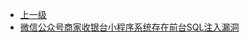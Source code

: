 * [上一级](docs/wy876_poc/)
* [微信公众号商家收银台小程序系统存在前台SQL注入漏洞](docs/wy876_poc/%E5%BE%AE%E4%BF%A1%E5%85%AC%E4%BC%97%E5%8F%B7%E5%95%86%E5%AE%B6%E6%94%B6%E9%93%B6%E5%8F%B0%E5%B0%8F%E7%A8%8B%E5%BA%8F%E7%B3%BB%E7%BB%9F/%E5%BE%AE%E4%BF%A1%E5%85%AC%E4%BC%97%E5%8F%B7%E5%95%86%E5%AE%B6%E6%94%B6%E9%93%B6%E5%8F%B0%E5%B0%8F%E7%A8%8B%E5%BA%8F%E7%B3%BB%E7%BB%9F%E5%AD%98%E5%9C%A8%E5%89%8D%E5%8F%B0SQL%E6%B3%A8%E5%85%A5%E6%BC%8F%E6%B4%9E.md)
